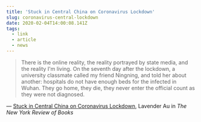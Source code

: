 ```yaml
---
title: 'Stuck in Central China on Coronavirus Lockdown'
slug: coronavirus-central-lockdown
date: 2020-02-04T14:00:08.141Z
tags:
  - link
  - article
  - news
---
```


> There is the online reality, the reality portrayed by state media, and the reality I'm living. On the seventh day after the lockdown, a university classmate called my friend Ningning, and told her about another: hospitals do not have enough beds for the infected in Wuhan. They go home, they die, they never enter the official count as they were not diagnosed.

&mdash; [Stuck in Central China on Coronavirus Lockdown](https://www.nybooks.com/daily/2020/02/04/stuck-in-central-china-on-coronavirus-lockdown/), Lavender Au in _The New York Review of Books_
